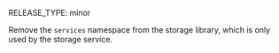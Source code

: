 RELEASE_TYPE: minor

Remove the `services` namespace from the storage library, which is only used by the storage service.